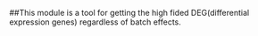 ##This module is a tool for getting the high fided DEG(differential expression genes) regardless of batch effects.

